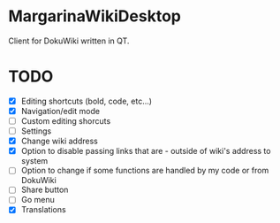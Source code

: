 # MargarinaWikiDesktop
Client for DokuWiki written in QT.

# TODO
 - [x] Editing shortcuts (bold, code, etc...)
 - [x] Navigation/edit mode
 - [ ] Custom editing shorcuts
 - [ ] Settings
 - [x] Change wiki address
 - [x] Option to disable passing links that are  - outside of wiki's address to system
 - [ ] Option to change if some functions are handled by my code or from DokuWiki
 - [ ] Share button
 - [ ] Go menu
 - [x] Translations
